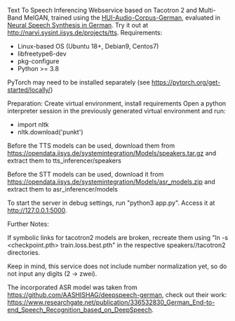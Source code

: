 Text To Speech Inferencing Webservice based on Tacotron 2 and Multi-Band MelGAN, trained using the <a href="https://arxiv.org/abs/2106.06309">HUI-Audio-Corpus-German</a>, evaluated in <a href="https://www.thinkmind.org/index.php?view=article&articleid=centric_2021_2_30_30009">Neural Speech Synthesis in German</a>. Try it out at http://narvi.sysint.iisys.de/projects/tts.
Requirements:
- Linux-based OS (Ubuntu 18+, Debian9, Centos7)
- libfreetype6-dev
- pkg-configure
- Python >= 3.8

PyTorch may need to be installed separately (see https://pytorch.org/get-started/locally/)

Preparation:
Create virtual environment, install requirements
Open a python interpreter session in the previously generated virtual environment and run:
- import nltk
- nltk.download('punkt')

Before the TTS models can be used, download them from https://opendata.iisys.de/systemintegration/Models/speakers.tar.gz and extract them to tts_inferencer/speakers

Before the STT models can be used, download it from https://opendata.iisys.de/systemintegration/Models/asr_models.zip and extract them to asr_inferencer/models

To start the server in debug settings, run "python3 app.py". Access it at http://127.0.0.1:5000.

Further Notes:


If symbolic links for tacotron2 models are broken, recreate them using "ln -s <checkpoint.pth> train.loss.best.pth" in the respective speakers/<speaker>/tacotron2 directories.

Keep in mind, this service does not include number normalization yet, so do not input any digits (2 -> zwei).

The incorporated ASR model was taken from https://github.com/AASHISHAG/deepspeech-german, check out their work: https://www.researchgate.net/publication/336532830_German_End-to-end_Speech_Recognition_based_on_DeepSpeech.